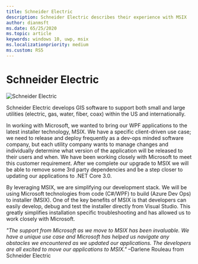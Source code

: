 ```yaml
---
title: Schneider Electric
description: Schneider Electric describes their experience with MSIX
author: dianmsft
ms.date: 65/25/2020
ms.topic: article
keywords: windows 10, uwp, msix
ms.localizationpriority: medium
ms.custom: RS5
---
```

# Schneider Electric

![Schneider Electric](images/Logo_SE_Green_RGB-Screen.png)

Schneider Electric develops GIS software to support both small and large utilities (electric, gas, water, fiber, coax) within the US and internationally.

In working with Microsoft, we wanted to bring our WPF applications to the latest installer technology, MSIX. We have a specific client-driven use case; we need to release and deploy frequently as a dev-ops minded software company, but each utility company wants to manage changes and individually determine what version of the application will be released to their users and when. We have been working closely with Microsoft to meet this customer requirement. After we complete our upgrade to MSIX we will be able to remove some 3rd party dependencies and be a step closer to updating our applications to .NET Core 3.0.

By leveraging MSIX, we are simplifying our development stack. We will be using Microsoft technologies from code (C#/WPF) to build (Azure Dev Ops) to installer (MSIX). One of the key benefits of MSIX is that developers can easily develop, debug and test the installer directly from Visual Studio. This greatly simplifies installation specific troubleshooting and has allowed us to work closely with Microsoft.

*"The support from Microsoft as we move to MSIX has been invaluable. We have a unique use case and Microsoft has helped us navigate any obstacles we encountered as we updated our applications. The developers are all excited to move our applications to MSIX."* –Darlene Rouleau from Schneider Electric
